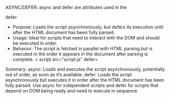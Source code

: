 ASYNC/DEFER:
async and defer are attributes used in the <script> tag to control the loading and execution of JavaScript files in HTML.

async:
- Purpose: Loads the script asynchronously while the HTML document continues to be parsed. The script will be executed as soon as it’s loaded.
- Usage: Ideal for scripts that don’t depend on other scripts or the DOM being fully loaded.
- Behavior: The script is fetched in parallel with HTML parsing. Once loaded, it interrupts the HTML parsing to execute. It doesn't guarantee the order of execution if multiple async scripts are used.
    <script src="script.js" async></script>

defer:
- Purpose: Loads the script asynchronously, but defers its execution until after the HTML document has been fully parsed.
- Usage: Ideal for scripts that need to interact with the DOM and should be executed in order.
- Behavior: The script is fetched in parallel with HTML parsing but is executed in the order it appears in the document after parsing is complete.
<    script src="script.js" defer></script>

Summary:
async: Loads and executes the script asynchronously, potentially out of order, as soon as it’s available.
defer: Loads the script asynchronously but executes it in order after the HTML document has been fully parsed.
Use async for independent scripts and defer for scripts that depend on DOM being ready and need to execute in sequence.
